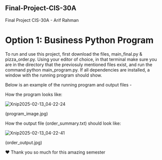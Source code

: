 ## Final-Project-CIS-30A
Final Project CIS-30A - Arif Rahman

# Option 1: Business Python Program

To run and use this project, first download the files, main_final.py & pizza_order.py. Using your editor of choice, in that terminal make sure you are in the directory that the previosuly mentioned files exist, and run the command python main_program.py. If all dependencies are installed, a window with the running program should show.

Below is an example of the running program and output files - 

How the program looks like:

![Xnip2025-02-13_04-22-24](https://github.com/user-attachments/assets/14f608f4-190a-4f50-840c-66245f5b7042)

(program_image.jpg)

How the output file (order_summary.txt) should look like:

![Xnip2025-02-13_04-22-41](https://github.com/user-attachments/assets/3784b29e-50b8-4c41-bf97-1268398ea8a6)

(order_output.jpg)

❤️ Thank you so much for this amazing semester
